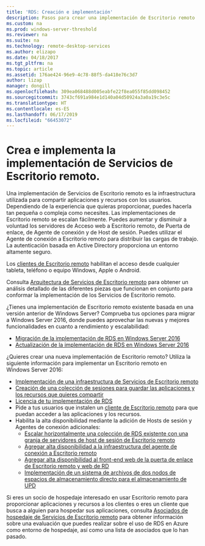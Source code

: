 ```yaml
---
title: 'RDS: Creación e implementación'
description: Pasos para crear una implementación de Escritorio remoto
ms.custom: na
ms.prod: windows-server-threshold
ms.reviewer: na
ms.suite: na
ms.technology: remote-desktop-services
ms.author: elizapo
ms.date: 04/18/2017
ms.tgt_pltfrm: na
ms.topic: article
ms.assetid: 176ae424-96e9-4c78-88f5-da418e76c3d7
author: lizap
manager: dongill
ms.openlocfilehash: 309ea068488d005eabfe22f8ea055f85dd098452
ms.sourcegitcommit: 3743cf691a984e1d140a04d50924a3a0a19c3e5c
ms.translationtype: HT
ms.contentlocale: es-ES
ms.lasthandoff: 06/17/2019
ms.locfileid: "66453072"
---
```

# <a name="build-and-deploy-your-remote-desktop-services-deployment"></a>Crea e implementa la implementación de Servicios de Escritorio remoto.

Una implementación de Servicios de Escritorio remoto es la infraestructura utilizada para compartir aplicaciones y recursos con los usuarios. Dependiendo de la experiencia que quieras proporcionar, puedes hacerla tan pequeña o compleja como necesites. Las implementaciones de Escritorio remoto se escalan fácilmente. Puedes aumentar y disminuir a voluntad los servidores de Acceso web a Escritorio remoto, de Puerta de enlace, de Agente de conexión y de Host de sesión. Puedes utilizar el Agente de conexión a Escritorio remoto para distribuir las cargas de trabajo. La autenticación basada en Active Directory proporciona un entorno altamente seguro. 

Los [clientes de Escritorio remoto](clients/remote-desktop-clients.md) habilitan el acceso desde cualquier tableta, teléfono o equipo Windows, Apple o Android.

Consulta [Arquitectura de Servicios de Escritorio remoto](desktop-hosting-logical-architecture.md) para obtener un análisis detallado de las diferentes piezas que funcionan en conjunto para conformar la implementación de los Servicios de Escritorio remoto.

¿Tienes una implementación de Escritorio remoto existente basada en una versión anterior de Windows Server? Comprueba tus opciones para migrar a Windows Server 2016, donde puedes aprovechar las nuevas y mejores funcionalidades en cuanto a rendimiento y escalabilidad:

- [Migración de la implementación de RDS en Windows Server 2016](migrate-rds-role-services.md)
- [Actualización de la implementación de RDS en Windows Server 2016](upgrade-to-rds-2016.md)

¿Quieres crear una nueva implementación de Escritorio remoto? Utiliza la siguiente información para implementar un Escritorio remoto en Windows Server 2016:

- [Implementación de una infraestructura de Servicios de Escritorio remoto](rds-deploy-infrastructure.md)
- [Creación de una colección de sesiones para guardar las aplicaciones y los recursos que quieres compartir](rds-create-collection.md)
- [Licencia de tu implementación de RDS](rds-client-access-license.md)
- Pide a tus usuarios que instalen un [cliente de Escritorio remoto](clients/remote-desktop-clients.md) para que puedan acceder a las aplicaciones y los recursos. 
- Habilita la alta disponibilidad mediante la adición de Hosts de sesión y Agentes de conexión adicionales:
   - [Escalar horizontalmente una colección de RDS existente con una granja de servidores de host de sesión de Escritorio remoto](rds-scale-rdsh-farm.md)
   - [Agregar alta disponibilidad a la infraestructura del agente de conexión a Escritorio remoto](rds-connection-broker-cluster.md)
   - [Agregar alta disponibilidad al front-end web de la puerta de enlace de Escritorio remoto y web de RD](rds-rdweb-gateway-ha.md)
   - [Implementación de un sistema de archivos de dos nodos de espacios de almacenamiento directo para el almacenamiento de UPD](rds-storage-spaces-direct-deployment.md)


Si eres un socio de hospedaje interesado en usar Escritorio remoto para proporcionar aplicaciones y recursos a los clientes o eres un cliente que busca a alguien para hospedar sus aplicaciones, consulta [Asociados de hospedaje de Servicios de Escritorio remoto](rds-hosting-partners.md) para obtener información sobre una evaluación que puedes realizar sobre el uso de RDS en Azure como entorno de hospedaje, así como una lista de asociados que lo han pasado.
